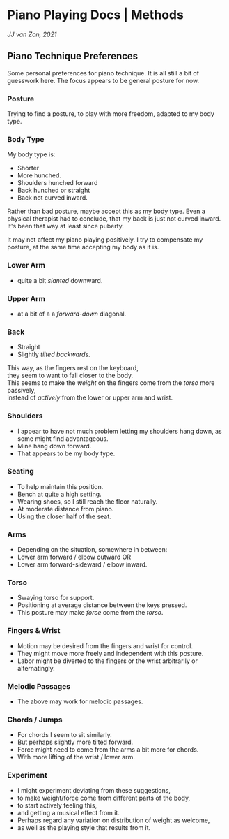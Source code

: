 Piano Playing Docs | Methods
============================

*JJ van Zon, 2021*

Piano Technique Preferences
---------------------------

Some personal preferences for piano technique. It is all still a bit of guesswork here. The focus appears to be general posture for now.

### Posture

Trying to find a posture, to play with more freedom, adapted to my body type.

### Body Type

My body type is:

- Shorter
- More hunched.
- Shoulders hunched forward
- Back hunched or straight
- Back not curved inward.

Rather than bad posture, maybe accept this as my body type. Even a physical therapist had to conclude, that my back is just not curved inward. It's been that way at least since puberty.

It may not affect my piano playing positively. I try to compensate my posture, at the same time accepting my body as it is.

### Lower Arm

- quite a bit *slanted* downward.

### Upper Arm

- at a bit of a a *forward-down* diagonal.
 
### Back

- Straight
- Slightly *tilted backwards*.

This way, as the fingers rest on the keyboard,  
they seem to want to fall closer to the body.  
This seems to make the *weight* on the fingers come from the *torso* more passively,  
instead of *actively* from the lower or upper arm and wrist. 

### Shoulders

- I appear to have not much problem letting my shoulders hang down, as some might find advantageous.
- Mine hang down  forward.
- That appears to be my body type.

### Seating

- To help maintain this position.
- Bench at quite a high setting.
- Wearing shoes, so I still reach the floor naturally.
- At moderate distance from piano.  
- Using the closer half of the seat.

### Arms

- Depending on the situation, somewhere in between:
- Lower arm forward / elbow outward OR
- Lower arm forward-sideward / elbow inward.

### Torso

- Swaying torso for support.
- Positioning at average distance between the keys pressed.
- This posture may make *force* come from the *torso*.

### Fingers & Wrist

- Motion may be desired from the fingers and wrist for control.
- They might move more freely and independent with this posture.
- Labor might be diverted to the fingers or the wrist arbitrarily or alternatingly.

### Melodic Passages

- The above may work for melodic passages.  

### Chords / Jumps

- For chords I seem to sit similarly.
- But perhaps slightly more tilted forward.
- Force might need to come from the arms a bit more for chords.
- With more lifting of the wrist / lower arm.

### Experiment

- I might experiment deviating from these suggestions,  
- to make weight/force come from different parts of the body,  
- to start actively feeling this,  
- and getting a musical effect from it.
- Perhaps regard any variation on distribution of weight as welcome,  
- as well as the playing style that results from it.
